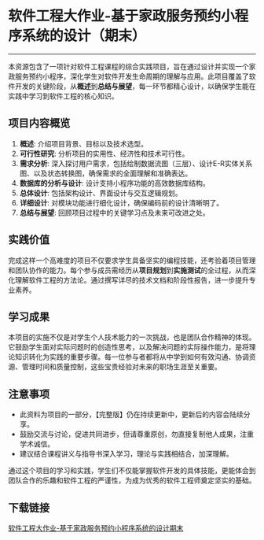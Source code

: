 # 软件工程大作业-基于家政服务预约小程序系统的设计（期末）

---

本资源包含了一项针对软件工程课程的综合实践项目，旨在通过设计并实现一个家政服务预约小程序，深化学生对软件开发生命周期的理解与应用。此项目覆盖了软件开发的关键阶段，从**概述**到**总结与展望**，每一环节都精心设计，以确保学生能在实践中学习到软件工程的核心知识。

## 项目内容概览

1. **概述**: 介绍项目背景、目标以及技术选型。
2. **可行性研究**: 分析项目的实用性、经济性和技术可行性。
3. **需求分析**: 深入探讨用户需求，包括绘制数据流图（三层）、设计E-R实体关系图、以及状态转换图，确保需求的全面理解和准确表达。
4. **数据库的分析与设计**: 设计支持小程序功能的高效数据库结构。
5. **总体设计**: 包括架构设计、界面设计与交互逻辑规划。
6. **详细设计**: 对模块功能进行细化设计，确保编码前的设计清晰明了。
7. **总结与展望**: 回顾项目过程中的关键学习点及未来可改进之处。

## 实践价值

完成这样一个高难度的项目不仅要求学生具备坚实的编程技能，还考验着项目管理和团队协作的能力。每个参与成员需经历从**项目规划**到**实施测试**的全过程，从而深化理解软件工程的方法论。通过撰写详尽的技术文档和阶段性报告，进一步提升专业素养。

## 学习成果

本项目的实施不仅是对学生个人技术能力的一次挑战，也是团队合作精神的体现。它鼓励学生面对实际问题时的创造性思考，以及解决问题的实际操作能力，是将理论知识转化为实践的重要步骤。每一位参与者都将从中学到如何有效沟通、协调资源、管理时间和质量控制，这些宝贵经验对未来的职场生涯至关重要。

## 注意事项

- 此资料为项目的一部分，【完整版】仍在持续更新中，更新后的内容会陆续分享。
- 鼓励交流与讨论，促进共同进步，但请尊重原创，勿直接复制他人成果，注重学术诚信。
- 建议结合课程讲义与指导书深入学习，理论与实践相结合，加深理解。

通过这个项目的学习和实践，学生们不仅能掌握软件开发的具体技能，更能体会到团队合作的乐趣和软件工程的严谨性，为成为优秀的软件工程师奠定坚实的基础。

## 下载链接

[软件工程大作业-基于家政服务预约小程序系统的设计期末](https://pan.quark.cn/s/aa12bc0a9b2a)